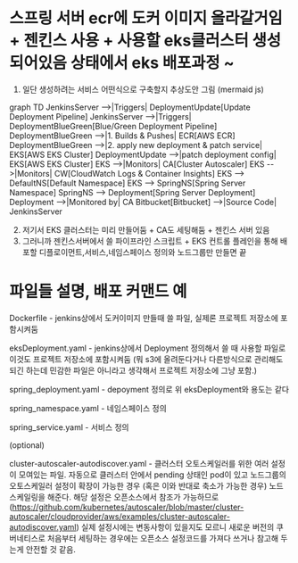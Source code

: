 # 스프링 서버 ecr에 도커 이미지 올라갈거임 + 젠킨스 사용 + 사용할 eks클러스터 생성되어있음 상태에서 eks 배포과정 ~

1. 일단 생성하려는 서비스 어떤식으로 구축할지 추상도안 그림 (mermaid js)

graph TD
    JenkinsServer -->|Triggers| DeploymentUpdate[Update Deployment Pipeline]
    JenkinsServer -->|Triggers| DeploymentBlueGreen[Blue/Green Deployment Pipeline]
    DeploymentBlueGreen -->|1. Builds & Pushes| ECR[AWS ECR]
    DeploymentBlueGreen -->|2. apply new deployment & patch service| EKS[AWS EKS Cluster]
    DeploymentUpdate -->|patch deployment config| EKS[AWS EKS Cluster]
    EKS -->|Monitors| CA[Cluster Autoscaler]
    EKS -->|Monitors| CW[CloudWatch Logs & Container Insights]
    EKS --> DefaultNS[Default Namespace]
    EKS --> SpringNS[Spring Server Namespace]
    SpringNS --> Deployment[Spring Server Deployment]
    Deployment -->|Monitored by| CA
    Bitbucket[Bitbucket] -->|Source Code| JenkinsServer

2. 저기서 EKS 클러스터는 미리 만들어둠 + CA도 세팅해둠 + 젠킨스 서버 있음
3. 그러니까 젠킨스서버에서 쓸 파이프라인 스크립트 + EKS 컨트롤 플레인을 통해 배포할 디플로이먼트,서비스,네임스페이스 정의와 노드그룹만 만들면 끝

# 파일들 설명, 배포 커맨드 예

Dockerfile - jenkins상에서 도커이미지 만들때 쓸 파일, 실제론 프로젝트 저장소에 포함시켜둠

eksDeployment.yaml - jenkins상에서 Deployment 정의해서 쓸 때 사용할 파일로 이것도 프로젝트 저장소에 포함시켜둠 (뭐 s3에 올려둔다거나 다른방식으로 관리해도 되긴 하는데 민감한 파일은 아니라고 생각해서 프로젝트 저장소에 그냥 포함.)

spring_deployment.yaml - depoyment 정의로 위 eksDeployment와 용도는 같다

spring_namespace.yaml - 네임스페이스 정의

spring_service.yaml - 서비스 정의

(optional)

cluster-autoscaler-autodiscover.yaml - 클러스터 오토스케일러를 위한 여러 설정이 모여있는 파일. 자동으로 클러스터 안에서 pending 상태인 pod이 있고 노드그룹의 오토스케일러 설정이 확장이 가능한 경우 (혹은 이와 반대로 축소가 가능한 경우) 노드 스케일링을 해준다. 해당 설정은 오픈소스에서 참조가 가능하므로(https://github.com/kubernetes/autoscaler/blob/master/cluster-autoscaler/cloudprovider/aws/examples/cluster-autoscaler-autodiscover.yaml) 실제 설정시에는 변동사항이 있을지도 모르니 새로운 버전의 쿠버네티스로 처음부터 세팅하는 경우에는 오픈소스 설정코드를 가져다 쓰거나 참고해 두는게 안전할 것 같음.


